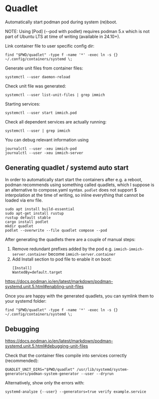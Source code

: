 # Quadlet

Automatically start podman pod during system (re)boot.

NOTE: Using [Pod] (--pod with podlet) requires podman 5.x which is not part of Ubuntu LTS at time of writing (available in 24.10+).

Link container file to user specific config dir:

    find "$PWD/quadlet" -type f -name '*' -exec ln -s {} ~/.config/containers/systemd \;

Generate unit files from container files:

    systemctl --user daemon-reload

Check unit file was generated:
    
    systemctl --user list-unit-files | grep immich

Starting services:

    systemctl --user start immich.pod

Check all dependent services are actually running:

    systemctl --user | grep immich

You can debug relevant information using

    journalctl --user -xeu immich-pod
    journalctl --user -xeu immich-server

## Generating quadlet / systemd auto start

In order to automatically start start the containers after e.g. a reboot, podman recommends using something called quadlets,
which I suppose is an alternative to compose.yaml syntax. `podlet` does not support $ interpolation at the time of writing,
so inline everything that cannot be loaded via env file.

    sudo apt install build-essential
    sudo apt-get install rustup
    rustup default stable
    cargo install podlet
    mkdir quadlet
    podlet --overwrite --file quadlet compose --pod

After generating the quadlets there are a couple of manual steps:

1. Remove redundant prefixes added by the pod e.g. `immich-immich-server.container` become `immich-server.container`
2. Add Install section to pod file to enable it on boot:
   ```
   [Install]
   WantedBy=default.target
   ```

https://docs.podman.io/en/latest/markdown/podman-systemd.unit.5.html#enabling-unit-files

Once you are happy with the generated quadlets, you can symlink them to your systemd folder:

    find "$PWD/quadlet" -type f -name '*' -exec ln -s {} ~/.config/containers/systemd \;

## Debugging

https://docs.podman.io/en/latest/markdown/podman-systemd.unit.5.html#debugging-unit-files

Check that the container files compile into services correctly (recommended):

    QUADLET_UNIT_DIRS="$PWD/quadlet" /usr/lib/systemd/system-generators/podman-system-generator --user --dryrun

Alternatively, show only the errors with:

    systemd-analyze {--user} --generators=true verify example.service

